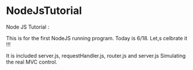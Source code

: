 NodeJsTutorial
==============

Node JS Tutorial : 

This is for the first NodeJS running program. Today is 6/18.
Let,s celbrate it !!!

It is included server.js, requestHandler.js, router.js and server.js
Simulating the real MVC control.